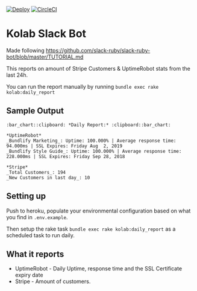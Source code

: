 [![Deploy](https://www.herokucdn.com/deploy/button.svg)](https://heroku.com/deploy) [![CircleCI](https://circleci.com/gh/Bundlify/Kolab-Slack-Bot.svg?style=svg)](https://circleci.com/gh/Bundlify/Kolab-Slack-Bot)

# Kolab Slack Bot

Made following https://github.com/slack-ruby/slack-ruby-bot/blob/master/TUTORIAL.md

This reports on amount of Stripe Customers & UptimeRobot stats from the last 24h.

You can run the report manually by running `bundle exec rake kolab:daily_report`

## Sample Output

```
:bar_chart::clipboard: *Daily Report:* :clipboard::bar_chart:

*UptimeRobot*
_Bundlify Marketing_: Uptime: 100.000% | Average response time: 94.000ms | SSL Expires: Friday Aug  2, 2019
_Bundlify Style Guide_: Uptime: 100.000% | Average response time: 228.000ms | SSL Expires: Friday Sep 28, 2018

*Stripe*
_Total Customers_: 194
_New Customers in last day_: 10
```

## Setting up

Push to heroku, populate your environmental configuration based on what you find in `.env.example`.

Then setup the rake task `bundle exec rake kolab:daily_report` as a scheduled task to run daily.

## What it reports

- UptimeRobot - Daily Uptime, response time and the SSL Certificate expiry date
- Stripe - Amount of customers.
